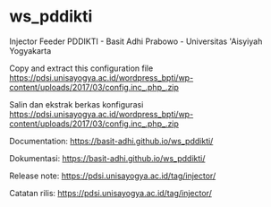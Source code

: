 # ws_pddikti
Injector Feeder PDDIKTI - Basit Adhi Prabowo - Universitas 'Aisyiyah Yogyakarta

Copy and extract this configuration file https://pdsi.unisayogya.ac.id/wordpress_bpti/wp-content/uploads/2017/03/config.inc_.php_.zip

Salin dan ekstrak berkas konfigurasi https://pdsi.unisayogya.ac.id/wordpress_bpti/wp-content/uploads/2017/03/config.inc_.php_.zip


Documentation: https://basit-adhi.github.io/ws_pddikti/

Dokumentasi: https://basit-adhi.github.io/ws_pddikti/

Release note: https://pdsi.unisayogya.ac.id/tag/injector/

Catatan rilis: https://pdsi.unisayogya.ac.id/tag/injector/

